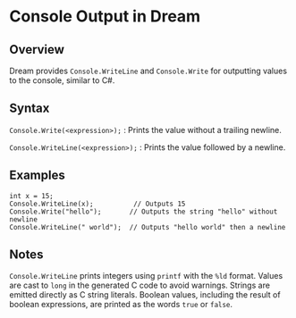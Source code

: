 # Console Output in Dream

## Overview

Dream provides `Console.WriteLine` and `Console.Write` for outputting values to the console, similar to C#.

## Syntax

`Console.Write(<expression>);`
: Prints the value without a trailing newline.

`Console.WriteLine(<expression>);`
: Prints the value followed by a newline.

## Examples

```dream
int x = 15;
Console.WriteLine(x);          // Outputs 15
Console.Write("hello");       // Outputs the string "hello" without newline
Console.WriteLine(" world");  // Outputs "hello world" then a newline
```

## Notes

`Console.WriteLine` prints integers using `printf` with the `%ld` format. Values
are cast to `long` in the generated C code to avoid warnings. Strings are
emitted directly as C string literals. Boolean values, including the result of
boolean expressions, are printed as the words `true` or `false`.

